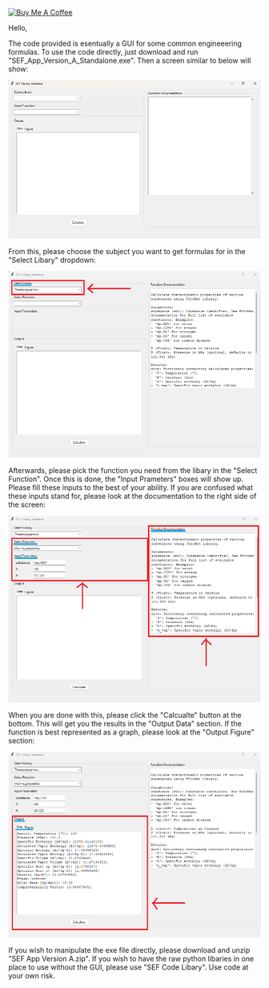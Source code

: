 <a href="https://www.buymeacoffee.com/DonNguyen123" target="_blank"><img src="https://cdn.buymeacoffee.com/buttons/default-orange.png" alt="Buy Me A Coffee" height="41" width="174"></a>

Hello,

The code provided is esentually a GUI for some common engineeering formulas. To use the code directly, just download and run "SEF_App_Version_A_Standalone.exe". Then a screen similar to below will show:

![alt text](https://github.com/DonNguyen123/Don-Public-Projects/blob/13e5491a0a19b7032d2215c0851cb5612658fe6a/Example%20Images/Main_Interface.png)

From this, please choose the subject you want to get formulas for in the "Select Libary" dropdown:

![alt text](https://github.com/DonNguyen123/Don-Public-Projects/blob/c1e5b103b85ca60a65a87580e0be3471e3f2a11a/Example%20Images/Select_Libary.png)

Afterwards, please pick the function you need from the libary in the "Select Function". Once this is done, the "Input Prameters" boxes will show up. Please fill these inputs to the best of your ability. If you are confused what these inputs stand for, please look at the documentation to the right side of the screen:

![alt text](https://github.com/DonNguyen123/Don-Public-Projects/blob/c1e5b103b85ca60a65a87580e0be3471e3f2a11a/Example%20Images/Select_Function.png)

When you are done with this, please click the "Calcualte" button at the bottom. This will get you the results in the "Output Data" section. If the function is best represented as a graph, please look at the "Output Figure" section:

![alt text](https://github.com/DonNguyen123/Don-Public-Projects/blob/c1e5b103b85ca60a65a87580e0be3471e3f2a11a/Example%20Images/See_Result.png)

If you wish to manipulate the exe file directly, please download and unzip "SEF App Version A.zip". If you wish to have the raw python libaries in one place to use without the GUI, please use "SEF Code Libary". Use code at your own risk.
